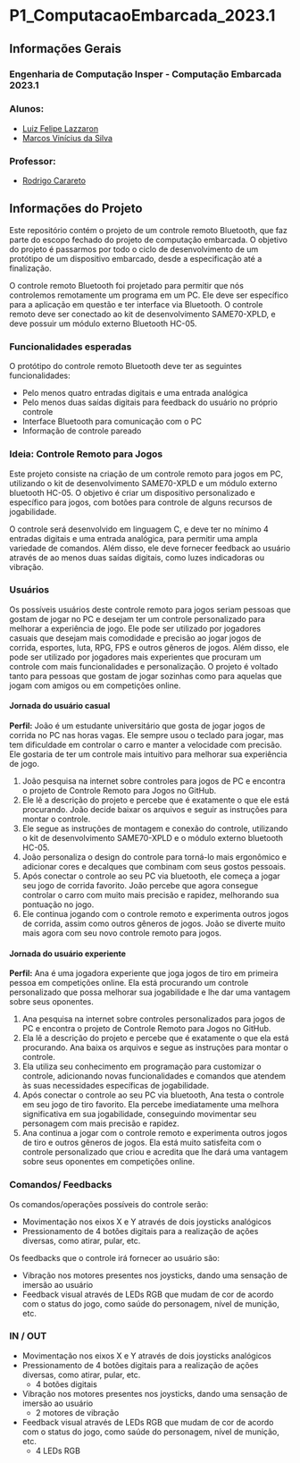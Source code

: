 # P1_ComputacaoEmbarcada_2023.1

<h2>Informações Gerais</h2>

<h3>Engenharia de Computação Insper - Computação Embarcada 2023.1</h3>

<h3>Alunos:</h3>
<ul>
  <li><a href=https://www.linkedin.com/in/enrico-damiani-125527196/>Luiz Felipe Lazzaron</a></li>
  <li><a href=https://www.linkedin.com/in/marcosvinis/>Marcos Vinícius da Silva</a></li>
</ul>

<h3>Professor:</h3> 
<ul>
  <li><a href=https://www.linkedin.com/in/rodrigo-carareto-b1ab85b6/>Rodrigo Carareto</a></li>
</ul>

<h2>Informações do Projeto</h2>
<p> 
Este repositório contém o projeto de um controle remoto Bluetooth, que faz parte do escopo fechado do projeto de computação embarcada. O objetivo do projeto é passarmos por todo o ciclo de desenvolvimento de um protótipo de um dispositivo embarcado, desde a especificação até a finalização.
</p>

<p> 
O controle remoto Bluetooth foi projetado para permitir que nós controlemos remotamente um programa em um PC. Ele deve ser específico para a aplicação em questão e ter interface via Bluetooth. O controle remoto deve ser conectado ao kit de desenvolvimento SAME70-XPLD, e deve possuir um módulo externo Bluetooth HC-05.
</p>

<h3>Funcionalidades esperadas</h3>
<p>O protótipo do controle remoto Bluetooth deve ter as seguintes funcionalidades:</p>
<ul>
  <li>Pelo menos quatro entradas digitais e uma entrada analógica</li>
  <li>Pelo menos duas saídas digitais para feedback do usuário no próprio controle</li>
  <li>Interface Bluetooth para comunicação com o PC</li>
  <li>Informação de controle pareado</li>
</ul>

<h3> Ideia: Controle Remoto para Jogos</h3>
<p>
Este projeto consiste na criação de um controle remoto para jogos em PC, utilizando o kit de desenvolvimento SAME70-XPLD e um módulo externo bluetooth HC-05. O objetivo é criar um dispositivo personalizado e específico para jogos, com botões para controle de alguns recursos de jogabilidade.
</p>

<p>
O controle será desenvolvido em linguagem C, e deve ter no mínimo 4 entradas digitais e uma entrada analógica, para permitir uma ampla variedade de comandos. Além disso, ele deve fornecer feedback ao usuário através de ao menos duas saídas digitais, como luzes indicadoras ou vibração.
</p>


<h3>Usuários</h3>
<p>
Os possíveis usuários deste controle remoto para jogos seriam pessoas que gostam de jogar no PC e desejam ter um controle personalizado para melhorar a experiência de jogo. Ele pode ser utilizado por jogadores casuais que desejam mais comodidade e precisão ao jogar jogos de corrida, esportes, luta, RPG, FPS e outros gêneros de jogos. Além disso, ele pode ser utilizado por jogadores mais experientes que procuram um controle com mais funcionalidades e personalização. O projeto é voltado tanto para pessoas que gostam de jogar sozinhas como para aquelas que jogam com amigos ou em competições online.
</p>

<!-- Jornada do usuário casual -->
<h4>Jornada do usuário casual</h4>
<p><strong>Perfil:</strong> João é um estudante universitário que gosta de jogar jogos de corrida no PC nas horas vagas. Ele sempre usou o teclado para jogar, mas tem dificuldade em controlar o carro e manter a velocidade com precisão. Ele gostaria de ter um controle mais intuitivo para melhorar sua experiência de jogo.</p>
<ol>
  <li>João pesquisa na internet sobre controles para jogos de PC e encontra o projeto de Controle Remoto para Jogos no GitHub.</li>
  <li>Ele lê a descrição do projeto e percebe que é exatamente o que ele está procurando. João decide baixar os arquivos e seguir as instruções para montar o controle.</li>
  <li>Ele segue as instruções de montagem e conexão do controle, utilizando o kit de desenvolvimento SAME70-XPLD e o módulo externo bluetooth HC-05.</li>
  <li>João personaliza o design do controle para torná-lo mais ergonômico e adicionar cores e decalques que combinam com seus gostos pessoais.</li>
  <li>Após conectar o controle ao seu PC via bluetooth, ele começa a jogar seu jogo de corrida favorito. João percebe que agora consegue controlar o carro com muito mais precisão e rapidez, melhorando sua pontuação no jogo.</li>
  <li>Ele continua jogando com o controle remoto e experimenta outros jogos de corrida, assim como outros gêneros de jogos. João se diverte muito mais agora com seu novo controle remoto para jogos.</li>
</ol>

<!-- Jornada do usuário experiente -->
<h4>Jornada do usuário experiente</h4>
<p><strong>Perfil:</strong> Ana é uma jogadora experiente que joga jogos de tiro em primeira pessoa em competições online. Ela está procurando um controle personalizado que possa melhorar sua jogabilidade e lhe dar uma vantagem sobre seus oponentes.</p>
<ol>
  <li>Ana pesquisa na internet sobre controles personalizados para jogos de PC e encontra o projeto de Controle Remoto para Jogos no GitHub.</li>
  <li>Ela lê a descrição do projeto e percebe que é exatamente o que ela está procurando. Ana baixa os arquivos e segue as instruções para montar o controle.</li>
  <li>Ela utiliza seu conhecimento em programação para customizar o controle, adicionando novas funcionalidades e comandos que atendem às suas necessidades específicas de jogabilidade.</li>
  <li>Após conectar o controle ao seu PC via bluetooth, Ana testa o controle em seu jogo de tiro favorito. Ela percebe imediatamente uma melhora significativa em sua jogabilidade, conseguindo movimentar seu personagem com mais precisão e rapidez.</li>
  <li>Ana continua a jogar com o controle remoto e experimenta outros jogos de tiro e outros gêneros de jogos. Ela está muito satisfeita com o controle personalizado que criou e acredita que lhe dará uma vantagem sobre seus oponentes em competições online.</li>
</ol>

<h3>Comandos/ Feedbacks</h3>
<p>Os comandos/operações possíveis do controle serão:</p>
<ul>
  <li>Movimentação nos eixos X e Y através de dois joysticks analógicos</li>
  <li>Pressionamento de 4 botões digitais para a realização de ações diversas, como atirar, pular, etc.</li>
</ul>
<p>Os feedbacks que o controle irá fornecer ao usuário são:</p>
<ul>
  <li>Vibração nos motores presentes nos joysticks, dando uma sensação de imersão ao usuário</li>
  <li>Feedback visual através de LEDs RGB que mudam de cor de acordo com o status do jogo, como saúde do personagem, nível de munição, etc.</li>
</ul>

<h3>IN / OUT</h3>
<ul>
  <li>Movimentação nos eixos X e Y através de dois joysticks analógicos</li>
  <li>Pressionamento de 4 botões digitais para a realização de ações diversas, como atirar, pular, etc.
    <ul>
      <li>4 botões digitais</li>
    </ul>
  </li>
  <li>Vibração nos motores presentes nos joysticks, dando uma sensação de imersão ao usuário
    <ul>
      <li>2 motores de vibração</li>
    </ul>
  </li>
  <li>Feedback visual através de LEDs RGB que mudam de cor de acordo com o status do jogo, como saúde do personagem, nível de munição, etc.
    <ul>
      <li>4 LEDs RGB</li>
    </ul>
  </li>
</ul>










